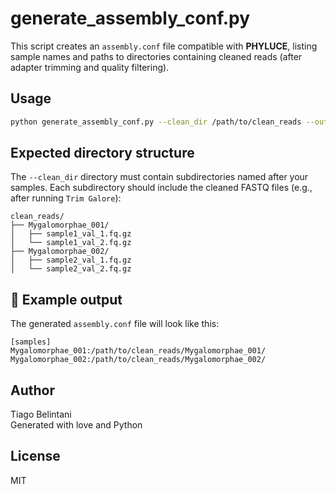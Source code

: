 
# generate_assembly_conf.py

This script creates an `assembly.conf` file compatible with **PHYLUCE**, listing sample names and paths to directories containing cleaned reads (after adapter trimming and quality filtering).

## Usage

```bash
python generate_assembly_conf.py --clean_dir /path/to/clean_reads --output /path/to/assembly.conf
```

##  Expected directory structure

The `--clean_dir` directory must contain subdirectories named after your samples. Each subdirectory should include the cleaned FASTQ files (e.g., after running `Trim Galore`):

```
clean_reads/
├── Mygalomorphae_001/
│   ├── sample1_val_1.fq.gz
│   └── sample1_val_2.fq.gz
├── Mygalomorphae_002/
│   ├── sample2_val_1.fq.gz
│   └── sample2_val_2.fq.gz
```

## 📝 Example output

The generated `assembly.conf` file will look like this:

```
[samples]
Mygalomorphae_001:/path/to/clean_reads/Mygalomorphae_001/
Mygalomorphae_002:/path/to/clean_reads/Mygalomorphae_002/
```

##  Author

Tiago Belintani  
Generated with love and Python

##  License

MIT

